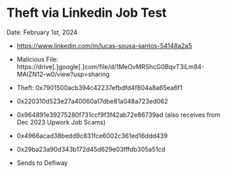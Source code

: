 # Theft via Linkedin Job Test

Date: February 1st, 2024

- https://www.linkedin.com/in/lucas-sousa-santos-54148a2a5

- Malicious File: https://drive[.]google[.]com/file/d/1MeOvMRShcG0BqvT3iLm84-MAIZN12-w0/view?usp=sharing

- Theft: 0x7901500acb394c42237efbdfd4f804a8a65ea6f1

- 0x220310d523e27a40060a17dbe81a048a723ed062

- 0x964891e39275280f731ccf9f3f42ab72e86739ad (also receives from Dec 2023 Upwork Job Scams)

- 0x4966acad38bedd9c831fce6002c361ed16ddd439

- 0x29ba23a90d343b172d45d629e03fffdb305a51cd

- Sends to Defiway